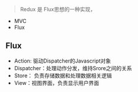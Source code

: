 > Redux 是 Flux思想的一种实现，
- MVC
- Flux

## Flux 

- Action: 驱动Dispatcher的Javascript对象
- Dispatcher：处理动作分发，维持Srore之间的关系
- Store： 负责存储数据和处理数据相关逻辑
- View：视图界面，负责显示用户界面



